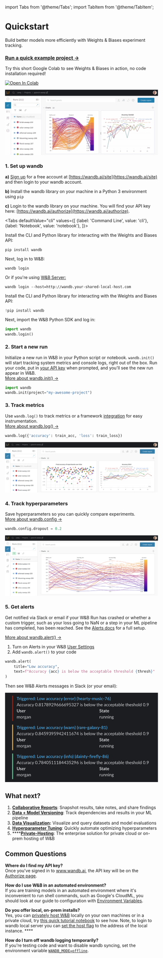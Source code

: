 import Tabs from '@theme/Tabs';
import TabItem from '@theme/TabItem';


# Quickstart

Build better models more efficiently with Weights & Biases experiment tracking.

### [Run a quick example project →](http://wandb.me/intro)

Try this short Google Colab to see Weights & Biases in action, no code installation required!

[![Open In Colab](https://colab.research.google.com/assets/colab-badge.svg)](http://wandb.me/intro)

![](<./images/quickstart/wandb_demo_experiments.gif>)

### 1. Set up wandb

**a)** [Sign up](https://wandb.ai/site) for a free account at [https://wandb.ai/site](https://wandb.ai/site) and then login to your wandb account.

**b)** Install the wandb library on your machine in a Python 3 environment using `pip`

**c)** Login to the wandb library on your machine. You will find your API key here: [https://wandb.ai/authorize](https://wandb.ai/authorize).

<Tabs
  defaultValue="cli"
  values={[
    {label: 'Command Line', value: 'cli'},
    {label: 'Notebook', value: 'notebook'},
  ]}>
  <TabItem value="cli">

Install the CLI and Python library for interacting with the Weights and Biases API:

```
pip install wandb
```

Next, log in to W&B:

```
wandb login
```

Or if you're using [W&B Server:](https://docs.wandb.ai/guides/self-hosted)

```
wandb login --host=http://wandb.your-shared-local-host.com
```

  </TabItem>
  <TabItem value="notebook">

Install the CLI and Python library for interacting with the Weights and Biases API:

```python
!pip install wandb
```

Next, import the W&B Python SDK and log in:

```python
import wandb
wandb.login()
```

  </TabItem>
</Tabs>


### 2. Start a new run

Initialize a new run in W&B in your Python script or notebook. `wandb.init()` will start tracking system metrics and console logs, right out of the box. Run your code, put in [your API key](https://wandb.ai/authorize) when prompted, and you'll see the new run appear in W&B.[\
More about wandb.init() →](guides/track/launch.md)

```python
import wandb
wandb.init(project="my-awesome-project")
```

### 3. Track metrics

Use `wandb.log()` to track metrics or a framework [integration](guides/integrations/) for easy instrumentation.\
[More about wandb.log() →](guides/track/log/)

```python
wandb.log({'accuracy': train_acc, 'loss': train_loss})
```

![](<./images/quickstart/wandb_demo_logging_metrics.png>)

### 4. Track hyperparameters

Save hyperparameters so you can quickly compare experiments.\
[More about wandb.config →](guides/track/config.md)

```python
wandb.config.dropout = 0.2
```
![](<./images/quickstart/wandb_demo_logging_config.png>)

### 5. Get alerts

Get notified via Slack or email if your W&B Run has crashed or whether a custom trigger, such as your loss going to NaN or a step in your ML pipeline has completed, has been reached. See the [Alerts docs](https://docs.wandb.ai/guides/track/alert) for a full setup.

[More about wandb.alert() →](https://docs.wandb.ai/guides/track/alert)

1. Turn on Alerts in your W&B [User Settings](https://wandb.ai/settings)
2. Add `wandb.alert()` to your code

```python
wandb.alert(
    title="Low accuracy", 
    text=f"Accuracy {acc} is below the acceptable threshold {thresh}"
)
```

Then see W&B Alerts messages in Slack (or your email):

![W&B Alerts in a Slack channel](<./images/quickstart/get_alerts.png>)

## What next?

1. [**Collaborative Reports**](guides/reports/): Snapshot results, take notes, and share findings
2. [**Data + Model Versioning**](broken-reference): Track dependencies and results in your ML pipeline
3. [**Data Visualization**](guides/data-vis/)**:** Visualize and query datasets and model evaluations
4. [**Hyperparameter Tuning**](guides/sweeps/): Quickly automate optimizing hyperparameters
5. ****[**Private-Hosting**](guides/self-hosted/): The enterprise solution for private cloud or on-prem hosting of W&B

## Common Questions

**Where do I find my API key?**\
Once you've signed in to www.wandb.ai, the API key will be on the [Authorize page](https://wandb.ai/authorize).

**How do I use W&B in an automated environment?**\
If you are training models in an automated environment where it's inconvenient to run shell commands, such as Google's CloudML, you should look at our guide to configuration with [Environment Variables](guides/track/advanced/environment-variables.md).

**Do you offer local, on-prem installs?**\
Yes, you can [privately host W&B](guides/self-hosted/) locally on your own machines or in a private cloud, try [this quick tutorial notebook](http://wandb.me/intro) to see how. Note, to login to wandb local server you can [set the host flag](https://docs.wandb.ai/guides/self-hosted/quickstart#4.-modify-training-code-to-log-to-wandb-local-server) to the address of the local instance.  **** 

**How do I turn off wandb logging temporarily?**\
If you're testing code and want to disable wandb syncing, set the environment variable [`WANDB_MODE=offline`](guides/track/advanced/environment-variables.md).
